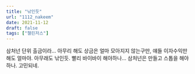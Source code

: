 ```yaml
---
title: "낚인듯"
url: "1112_nakeem"
date: 2021-11-12
draft: false
tags: ["챌린저스"]
---
```

삼처넌 단위 출금이라... 아무리 해도 상금은 얼마 모아지지 않는구만, 얘들 이자수익만해도 얼마야. 아무래도 낚인듯. 빨리 바이바이 해야하나... 삼처넌은 만들고 스톱을 해야하나. 고민되네.

